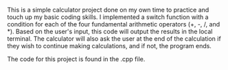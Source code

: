 This is a simple calculator project done on my own time to practice and touch up my basic coding skills. I implemented a switch function with a condition for each of the four fundamental arithmetic operators (+, -, /, and *).
Based on the user's input, this code will output the results in the local terminal. 
The calculator will also ask the user at the end of the calculation if they wish to continue making calculations, and if not, the program ends.

The code for this project is found in the .cpp file.
